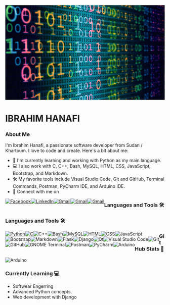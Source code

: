 <img src="background-image.jpg" alt="Background Image" width="100%" height="300px">

# IBRAHIM HANAFI

### About Me

I'm Ibrahim Hanafi, a passionate software developer from Sudan / Khartoum. I love to code and create. Here's a bit about me:

- 🌱 I'm currently learning and working with Python as my main language.
- 💻 I also work with C, C++, Bash, MySQL, HTML, CSS, JavaScript, Bootstrap, and Markdown.
- 🛠️ My favorite tools include Visual Studio Code, Git and GitHub, Terminal Commands, Postman, PyCharm IDE, and Arduino IDE.
- 🚀 Connect with me on
 <a href="https://www.facebook.com/ibrahim.hanafi.925" target="_blank" style="float: left">
    <img src="https://img.shields.io/badge/Facebook-1877F2?style=for-the-badge&logo=facebook&logoColor=white" alt="Facebook">
  </a>
 <a href="https://www.linkedin.com/in/ibrahim-hanafi-1a21b5174" target="_blank" style="float: left">
    <img src="https://img.shields.io/badge/LinkedIn-0077B5?style=for-the-badge&logo=linkedin&logoColor=white" alt="LinkedIn">
  </a>
 <a href="mailto:hfibrahim90@gmail.com" target="_blank" style="float: left">
    <img src="https://img.shields.io/badge/Gmail-D14836?style=for-the-badge&logo=gmail&logoColor=white" alt="Gmail">
  </a>
  <a href="https://api.whatsapp.com/send?phone=+249116897470" target="_blank" style="float: left">
    <img src="https://img.shields.io/badge/WhatsApp-25D366?style=for-the-badge&logo=whatsapp&logoColor=white" alt="Gmail">
  </a>
  <a href="https://t.me/Hima_y" target="_blank" style="float: left">
    <img src="https://img.shields.io/badge/Telegram-2CA5E0?style=for-the-badge&logo=telegram&logoColor=white" alt="Gmail">
  </a>
  
### Languages and Tools 🛠️
 ### Languages and Tools 🛠️
<a href="#" target="_blank" style="float: left">
  <img src="https://img.shields.io/badge/Python-FFD43B?style=for-the-badge&logo=python&logoColor=blue" alt="Python">
</a>
<a target="_blank" style="float: left">
  <img src="https://img.shields.io/badge/C-00599C?style=for-the-badge&logo=c&logoColor=white" alt="C">
</a>
<a target="_blank" style="float: left">
  <img src="https://img.shields.io/badge/C%2B%2B-00599C?style=for-the-badge&logo=c%2B%2B&logoColor=white" alt="C++">
</a>
<a target="_blank" style="float: left">
  <img src="https://img.shields.io/badge/Shell_Script-121011?style=for-the-badge&logo=gnu-bash&logoColor=white" alt="Bash">
</a>
<a target="_blank" style="float: left">
  <img src="https://img.shields.io/badge/MySQL-005C84?style=for-the-badge&logo=mysql&logoColor=white" alt="MySQL">
</a>
<a target="_blank" style="float: left">
  <img src="https://img.shields.io/badge/HTML5-E34F26?style=for-the-badge&logo=html5&logoColor=white" alt="HTML">
</a>
<a target="_blank" style="float: left">
  <img src="https://img.shields.io/badge/CSS3-1572B6?style=for-the-badge&logo=css3&logoColor=white" alt="CSS">
</a>
<a target="_blank" style="float: left">
  <img src="https://img.shields.io/badge/JavaScript-323330?style=for-the-badge&logo=javascript&logoColor=F7DF1E" alt="JavaScript">
</a>
<a target="_blank" style="float: left">
  <img src="https://img.shields.io/badge/Bootstrap-563D7C?style=for-the-badge&logo=bootstrap&logoColor=white" alt="Bootstrap">
</a>
<a target="_blank" style="float: left">
  <img src="https://img.shields.io/badge/Markdown-000000?style=for-the-badge&logo=markdown&logoColor=white" alt="Markdown">
</a>
<a target="_blank" style="float: left">
  <img src="https://img.shields.io/badge/Flask-000000?style=for-the-badge&logo=flask&logoColor=white" alt="Flask">
</a>
<a target="_blank" style="float: left">
  <img src="https://img.shields.io/badge/Django-092E20?style=for-the-badge&logo=django&logoColor=green" alt="Django">
</a>
<a target="_blank" style="float: left">
  <img src="https://img.shields.io/badge/Qt-41CD52?style=for-the-badge&logo=qt&logoColor=white" alt="Qt">
</a>
<a target="_blank" style="float: left">
  <img src="https://img.shields.io/badge/VSCode-0078D4?style=for-the-badge&logo=visual%20studio%20code&logoColor=white" alt="Visual Studio Code">
</a>
<a target="_blank" style="float: left">
  <img src="https://img.shields.io/badge/GIT-E44C30?style=for-the-badge&logo=git&logoColor=white" alt="Git">
</a>
<a target="_blank" style="float: left">
  <img src="https://img.shields.io/badge/GitHub-100000?style=for-the-badge&logo=github&logoColor=white" alt="GitHub">
</a>
<a target="_blank" style="float: left">
  <img src="https://img.shields.io/badge/GNU%20Bash-4EAA25?style=for-the-badge&logo=GNU%20Bash&logoColor=white" alt="GNOME Terminal">
</a>
<a target="_blank" style="float: left">
  <img src="https://img.shields.io/badge/Postman-FF6C37?style=for-the-badge&logo=Postman&logoColor=white" alt="Postman">
</a>
<a target="_blank" style="float: left">
  <img src="https://img.shields.io/badge/PyCharm-000000.svg?&style=for-the-badge&logo=PyCharm&logoColor=white" alt="PyCharm">
</a>
<a target="_blank" style="float: left">
  <img src="https://img.shields.io/badge/Arduino_IDE-00979D?style=for-the-badge&logo=arduino&logoColor=white" alt="Arduino">
</a>

### GitHub Stats 🌱
 <img src="https://github-readme-stats.vercel.app/api?username=hima890&show_icons=true&theme=cobalt" alt="Arduino" width="100%" height="10%">
 
### Currently Learning 💻
- Softwear Engerring
- Advanced Python concepts
- Web development with Django
